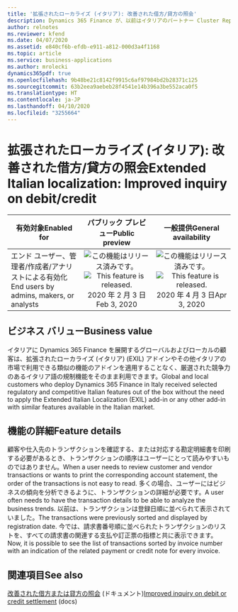 ```yaml
---
title: '拡張されたローカライズ (イタリア): 改善された借方/貸方の照会'
description: Dynamics 365 Finance が、以前はイタリアのパートナー Cluster Reply によって提供された、拡張されたローカライズ (イタリア) (EXIL) アドインでのみ利用可能であった、イタリア語固有の機能セットが利用できるように拡張されました。
author: relnotes
ms.reviewer: kfend
ms.date: 04/07/2020
ms.assetid: e840cf6b-efdb-e911-a812-000d3a4f1168
ms.topic: article
ms.service: business-applications
ms.author: mrolecki
dynamics365pdf: true
ms.openlocfilehash: 9b48be21c8142f9915c6af97984bd2b28371c125
ms.sourcegitcommit: 63b2eea9aebeb28f4541e14b396a3be552aca0f5
ms.translationtype: HT
ms.contentlocale: ja-JP
ms.lasthandoff: 04/10/2020
ms.locfileid: "3255664"
---
```

# <a name="extended-italian-localization-improved-inquiry-on-debitcredit"></a><span data-ttu-id="785fb-103">拡張されたローカライズ (イタリア): 改善された借方/貸方の照会</span><span class="sxs-lookup"><span data-stu-id="785fb-103">Extended Italian localization: Improved inquiry on debit/credit</span></span>


| <span data-ttu-id="785fb-104">有効対象</span><span class="sxs-lookup"><span data-stu-id="785fb-104">Enabled for</span></span>    |  <span data-ttu-id="785fb-105">パブリック プレビュー</span><span class="sxs-lookup"><span data-stu-id="785fb-105">Public preview</span></span> | <span data-ttu-id="785fb-106">一般提供</span><span class="sxs-lookup"><span data-stu-id="785fb-106">General availability</span></span> | 
| ---------- | :----------: |:----------: |
|<span data-ttu-id="785fb-107">エンド ユーザー、管理者/作成者/アナリストによる有効化</span><span class="sxs-lookup"><span data-stu-id="785fb-107">End users by admins, makers, or analysts</span></span>|<span data-ttu-id="785fb-108">![この機能はリリース済みです。](/dynamics365-release-plan/media/green-checkmark.png "この機能はリリース済みです。")</span><span class="sxs-lookup"><span data-stu-id="785fb-108">![This feature is released.](/dynamics365-release-plan/media/green-checkmark.png "This feature is released.")</span></span> <span data-ttu-id="785fb-109">2020 年 2 月 3 日</span><span class="sxs-lookup"><span data-stu-id="785fb-109">Feb 3, 2020</span></span>| <span data-ttu-id="785fb-110">![この機能はリリース済みです。](/dynamics365-release-plan/media/green-checkmark.png "この機能はリリース済みです。")</span><span class="sxs-lookup"><span data-stu-id="785fb-110">![This feature is released.](/dynamics365-release-plan/media/green-checkmark.png "This feature is released.")</span></span> <span data-ttu-id="785fb-111">2020 年 4 月 3 日</span><span class="sxs-lookup"><span data-stu-id="785fb-111">Apr 3, 2020</span></span>|


## <a name="business-value"></a><span data-ttu-id="785fb-112">ビジネス バリュー</span><span class="sxs-lookup"><span data-stu-id="785fb-112">Business value</span></span>
<!-- bv start -->
<span data-ttu-id="785fb-113">イタリアに Dynamics 365 Finance を展開するグローバルおよびローカルの顧客は、拡張されたローカライズ (イタリア) (EXIL) アドインやその他イタリアの市場で利用できる類似の機能のアドインを適用することなく、厳選された競争力のあるイタリア語の規制機能をそのまま利用できます。</span><span class="sxs-lookup"><span data-stu-id="785fb-113">Global and local customers who deploy Dynamics 365 Finance in Italy received selected regulatory and competitive Italian features out of the box without the need to apply the Extended Italian Localization (EXIL) add-in or any other add-in with similar features available in the Italian market.</span></span>
<!-- bv end -->



## <a name="feature-details"></a><span data-ttu-id="785fb-114">機能の詳細</span><span class="sxs-lookup"><span data-stu-id="785fb-114">Feature details</span></span>
<!--feature detail start -->
<span data-ttu-id="785fb-115">顧客や仕入先のトランザクションを確認する、または対応する勘定明細書を印刷する必要があるとき、トランザクションの順序はユーザーにとって読みやすいものではありません。</span><span class="sxs-lookup"><span data-stu-id="785fb-115">When a user needs to review customer and vendor transactions or wants to print the corresponding account statement, the order of the transactions is not easy to read.</span></span> <span data-ttu-id="785fb-116">多くの場合、ユーザーにはビジネスの傾向を分析できるように、トランザクションの詳細が必要です。</span><span class="sxs-lookup"><span data-stu-id="785fb-116">A user often needs to have the transaction details to be able to analyze the business trends.</span></span> <span data-ttu-id="785fb-117">以前は、トランザクションは登録日順に並べられて表示されていました。</span><span class="sxs-lookup"><span data-stu-id="785fb-117">The transactions were previously sorted and displayed by registration date.</span></span> <span data-ttu-id="785fb-118">今では、請求書番号順に並べられたトランザクションのリストを、すべての請求書の関連する支払や訂正票の指標と共に表示できます。</span><span class="sxs-lookup"><span data-stu-id="785fb-118">Now, it is possible to see the list of transactions sorted by invoice number with an indication of the related payment or credit note for every invoice.</span></span>
<!--feature detail end -->










## <a name="see-also"></a><span data-ttu-id="785fb-119">関連項目</span><span class="sxs-lookup"><span data-stu-id="785fb-119">See also</span></span>

<!--docs start-->
<span data-ttu-id="785fb-120">[改善された借方または貸方の照会](https://docs.microsoft.com/dynamics365/finance/localizations/emea-ita-exil-improved-inquiry-settlement) (ドキュメント)</span><span class="sxs-lookup"><span data-stu-id="785fb-120">[Improved inquiry on debit or credit settlement](https://docs.microsoft.com/dynamics365/finance/localizations/emea-ita-exil-improved-inquiry-settlement) (docs)</span></span>
<!--docs end-->
